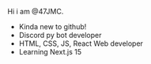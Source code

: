 Hi i am @47JMC.
- Kinda new to github!
- Discord py bot developer
- HTML, CSS, JS, React Web developer
- Learning Next.js 15
